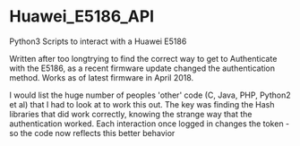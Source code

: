 # Huawei_E5186_API
Python3 Scripts to interact with a Huawei E5186

Written after too longtrying to find the correct way to get to Authenticate with the E5186, as a recent firmware update changed the authentication method. Works as of latest firmware in April 2018.

I would list the huge number of peoples 'other' code (C, Java, PHP, Python2 et al) that I had to look at to work this out.  The key was finding the Hash libraries that did work correctly,  knowing the strange way that the authentication worked.  Each interaction once logged in changes the token - so the code now reflects this better behavior


